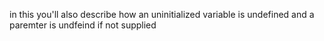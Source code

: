 in this you'll also describe how an uninitialized variable is undefined and a paremter is undfeind if not supplied
